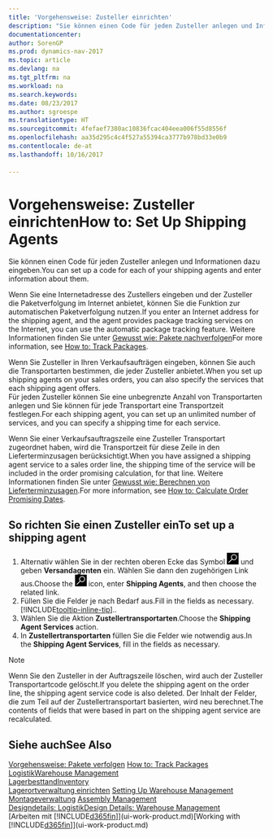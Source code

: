 ```yaml
---
title: 'Vorgehensweise: Zusteller einrichten'
description: "Sie können einen Code für jeden Zusteller anlegen und Informationen dazu eingeben."
documentationcenter: 
author: SorenGP
ms.prod: dynamics-nav-2017
ms.topic: article
ms.devlang: na
ms.tgt_pltfrm: na
ms.workload: na
ms.search.keywords: 
ms.date: 08/23/2017
ms.author: sgroespe
ms.translationtype: HT
ms.sourcegitcommit: 4fefaef7380ac10836fcac404eea006f55d8556f
ms.openlocfilehash: aa35d295c4c4f527a55394ca3777b978bd33e0b9
ms.contentlocale: de-at
ms.lasthandoff: 10/16/2017

---
```

# <a name="how-to-set-up-shipping-agents"></a><span data-ttu-id="6b716-103">Vorgehensweise: Zusteller einrichten</span><span class="sxs-lookup"><span data-stu-id="6b716-103">How to: Set Up Shipping Agents</span></span>
<span data-ttu-id="6b716-104">Sie können einen Code für jeden Zusteller anlegen und Informationen dazu eingeben.</span><span class="sxs-lookup"><span data-stu-id="6b716-104">You can set up a code for each of your shipping agents and enter information about them.</span></span>  

<span data-ttu-id="6b716-105">Wenn Sie eine Internetadresse des Zustellers eingeben und der Zusteller die Paketverfolgung im Internet anbietet, können Sie die Funktion zur automatischen Paketverfolgung nutzen.</span><span class="sxs-lookup"><span data-stu-id="6b716-105">If you enter an Internet address for the shipping agent, and the agent provides package tracking services on the Internet, you can use the automatic package tracking feature.</span></span> <span data-ttu-id="6b716-106">Weitere Informationen finden Sie unter [Gewusst wie: Pakete nachverfolgen](sales-how-track-packages.md)</span><span class="sxs-lookup"><span data-stu-id="6b716-106">For more information, see [How to: Track Packages](sales-how-track-packages.md).</span></span>

<span data-ttu-id="6b716-107">Wenn Sie Zusteller in Ihren Verkaufsaufträgen eingeben, können Sie auch die Transportarten bestimmen, die jeder Zusteller anbietet.</span><span class="sxs-lookup"><span data-stu-id="6b716-107">When you set up shipping agents on your sales orders, you can also specify the services that each shipping agent offers.</span></span>  
<span data-ttu-id="6b716-108">Für jeden Zusteller können Sie eine unbegrenzte Anzahl von Transportarten anlegen und Sie können für jede Transportart eine Transportzeit festlegen.</span><span class="sxs-lookup"><span data-stu-id="6b716-108">For each shipping agent, you can set up an unlimited number of services, and you can specify a shipping time for each service.</span></span>  

<span data-ttu-id="6b716-109">Wenn Sie einer Verkaufsauftragszeile eine Zusteller Transportart zugeordnet haben, wird die Transportzeit für diese Zeile in den Lieferterminzusagen berücksichtigt.</span><span class="sxs-lookup"><span data-stu-id="6b716-109">When you have assigned a shipping agent service to a sales order line, the shipping time of the service will be included in the order promising calculation, for that line.</span></span> <span data-ttu-id="6b716-110">Weitere Informationen finden Sie unter [Gewusst wie: Berechnen von Lieferterminzusagen](sales-how-to-calculate-order-promising-dates.md).</span><span class="sxs-lookup"><span data-stu-id="6b716-110">For more information, see [How to: Calculate Order Promising Dates](sales-how-to-calculate-order-promising-dates.md).</span></span>

## <a name="to-set-up-a-shipping-agent"></a><span data-ttu-id="6b716-111">So richten Sie einen Zusteller ein</span><span class="sxs-lookup"><span data-stu-id="6b716-111">To set up a shipping agent</span></span>  
1.  <span data-ttu-id="6b716-112">Alternativ wählen Sie in der rechten oberen Ecke das Symbol ![Nach Seite oder Bericht suchen](media/ui-search/search_small.png "Nach Seite oder Bericht suchen") und geben **Versandagenten** ein. Wählen Sie dann den zugehörigen Link aus.</span><span class="sxs-lookup"><span data-stu-id="6b716-112">Choose the ![Search for Page or Report](media/ui-search/search_small.png "Search for Page or Report icon") icon, enter **Shipping Agents**, and then choose the related link.</span></span>  
2.  <span data-ttu-id="6b716-113">Füllen Sie die Felder je nach Bedarf aus.</span><span class="sxs-lookup"><span data-stu-id="6b716-113">Fill in the fields as necessary.</span></span> [!INCLUDE[tooltip-inline-tip](includes/tooltip-inline-tip_md.md)]<span data-ttu-id="6b716-114">.</span><span class="sxs-lookup"><span data-stu-id="6b716-114">.</span></span>  
3.  <span data-ttu-id="6b716-115">Wählen Sie die Aktion **Zustellertransportarten**.</span><span class="sxs-lookup"><span data-stu-id="6b716-115">Choose the **Shipping Agent Services** action.</span></span>
4. <span data-ttu-id="6b716-116">In **Zustellertransportarten** füllen Sie die Felder wie notwendig aus.</span><span class="sxs-lookup"><span data-stu-id="6b716-116">In the **Shipping Agent Services**, fill in the fields as necessary.</span></span>

> [!NOTE]  
>  <span data-ttu-id="6b716-117">Wenn Sie den Zusteller in der Auftragszeile löschen, wird auch der Zusteller Transportartcode gelöscht.</span><span class="sxs-lookup"><span data-stu-id="6b716-117">If you delete the shipping agent on the order line, the shipping agent service code is also deleted.</span></span> <span data-ttu-id="6b716-118">Der Inhalt der Felder, die zum Teil auf der Zustellertransportart basierten, wird neu berechnet.</span><span class="sxs-lookup"><span data-stu-id="6b716-118">The contents of fields that were based in part on the shipping agent service are recalculated.</span></span>  

## <a name="see-also"></a><span data-ttu-id="6b716-119">Siehe auch</span><span class="sxs-lookup"><span data-stu-id="6b716-119">See Also</span></span>
<span data-ttu-id="6b716-120">[Vorgehensweise: Pakete verfolgen](sales-how-track-packages.md)  </span><span class="sxs-lookup"><span data-stu-id="6b716-120">[How to: Track Packages](sales-how-track-packages.md)  </span></span>  
[<span data-ttu-id="6b716-121">Logistik</span><span class="sxs-lookup"><span data-stu-id="6b716-121">Warehouse Management</span></span>](warehouse-manage-warehouse.md)  
[<span data-ttu-id="6b716-122">Lagerbesttand</span><span class="sxs-lookup"><span data-stu-id="6b716-122">Inventory</span></span>](inventory-manage-inventory.md)  
<span data-ttu-id="6b716-123">[Lagerortverwaltung einrichten](warehouse-setup-warehouse.md)   </span><span class="sxs-lookup"><span data-stu-id="6b716-123">[Setting Up Warehouse Management](warehouse-setup-warehouse.md)   </span></span>  
<span data-ttu-id="6b716-124">[Montageverwaltung](assembly-assemble-items.md)  </span><span class="sxs-lookup"><span data-stu-id="6b716-124">[Assembly Management](assembly-assemble-items.md)  </span></span>  
[<span data-ttu-id="6b716-125">Designdetails: Logistik</span><span class="sxs-lookup"><span data-stu-id="6b716-125">Design Details: Warehouse Management</span></span>](design-details-warehouse-management.md)  
<span data-ttu-id="6b716-126">[Arbeiten mit [!INCLUDE[d365fin](includes/d365fin_md.md)]](ui-work-product.md)</span><span class="sxs-lookup"><span data-stu-id="6b716-126">[Working with [!INCLUDE[d365fin](includes/d365fin_md.md)]](ui-work-product.md)</span></span>  


